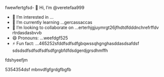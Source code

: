 fwewfertgfsd- 👋 Hi, I’m @veretefaa999
- 👀 I’m interested in ...
- 🌱 I’m currently learning ...gercassaccas
- 💞️ I’m looking to collaborate on ...erterhjgjuymrgt26jfhdtdfdddnchrefrffdv rtrdasdasbvvb
- 😄 Pronouns: ...weefdgf525
- ⚡ Fun fact: ...465252sfddfsdfsdfgbqwssqhgnghasddasdsafdsf
sdsdsdfsdfsdfsdfsdfgrgbfdfdsdgerdjgrsdhmffh
<!---dfdfgdfsd66dgj26132grrgfsfddshgnhgdbggdffdsaasfvb
veretefaa/veretefaa is a ✨ special ✨ repository because its `README.md3545` (t456his file) appears on your GitHub profile.aws
You can click the Preview link to take a look at your changes.4gsbfdvcvbcvdfs
--->fdshyeefjm
5354354dsf
mbnvdfgfgrdgfbgfb
